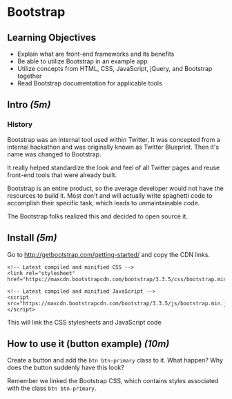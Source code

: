 # Bootstrap

## Learning Objectives
- Explain what are front-end frameworks and its benefits
- Be able to utilize Bootstrap in an example app
- Utilize concepts from HTML, CSS, JavaScript, jQuery, and Bootstrap together
- Read Bootstrap documentation for applicable tools

## Intro _(5m)_

### History
Bootstrap was an internal tool used within Twitter. It was concepted from a internal hackathon and was originally known as Twitter Blueprint. Then it's name was changed to Bootstrap.

It really helped standardize the look and feel of all Twitter pages and reuse front-end tools that were already built.

Bootstrap is an entire product, so the average developer would not have the resources to build it. Most don't and will actually write spaghetti code to accomplish their specific task, which leads to unmaintainable code.

The Bootstrap folks realized this and decided to open source it.

## Install _(5m)_
Go to http://getbootstrap.com/getting-started/ and copy the CDN links.

```
<!-- Latest compiled and minified CSS -->
<link rel="stylesheet" href="https://maxcdn.bootstrapcdn.com/bootstrap/3.3.5/css/bootstrap.min.css">

<!-- Latest compiled and minified JavaScript -->
<script src="https://maxcdn.bootstrapcdn.com/bootstrap/3.3.5/js/bootstrap.min.js"></script>
```

This will link the CSS stylesheets and JavaScript code

## How to use it (button example) _(10m)_
Create a button and add the `btn btn-primary` class to it.
What happen? Why does the button suddenly have this look?

Remember we linked the Bootstrap CSS, which contains styles associated with the class `btn btn-primary`.
